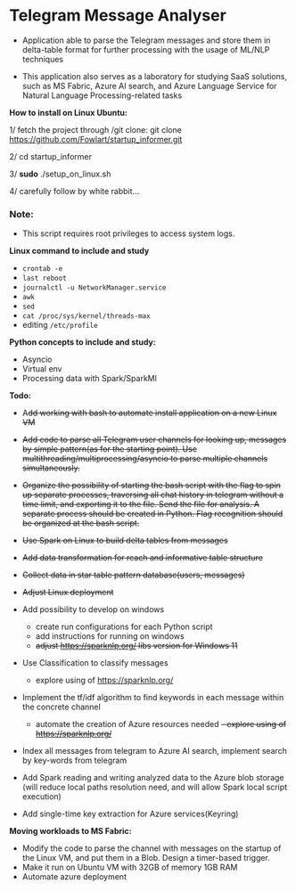 # Telegram Message Analyser

- Application able to parse the Telegram messages and store them in delta-table format for further processing with the usage of ML/NLP techniques

- This application also serves as a laboratory for studying SaaS solutions, such as MS Fabric, Azure AI search, and Azure Language Service for Natural Language Processing-related tasks

**How to install on Linux Ubuntu:**

1/ fetch the project through /git clone: 
git clone https://github.com/Fowlart/startup_informer.git

2/ cd startup_informer

3/ **sudo** ./setup_on_linux.sh

4/ carefully follow by white rabbit...

### Note:

* This script requires root privileges to access system logs.

**Linux command to include and study**
- `crontab -e`
- `last reboot` 
- `journalctl -u NetworkManager.service`
- `awk`
- `sed`
- `cat /proc/sys/kernel/threads-max`
- editing `/etc/profile`

**Python concepts to include and study:**
- Asyncio
- Virtual env
- Processing data with Spark/SparkMl

**Todo:**

- A~~dd working with bash to automate install application on a new Linux VM~~
- ~~Add code to parse all Telegram user channels for looking up, messages by simple pattern(as for the starting point). 
Use multithreading/multiprocessing/asyncio to parse multiple channels simultaneously.~~
- ~~Organize the possibility of starting the bash script with the flag to spin up separate processes, traversing all
chat history in telegram without a time limit, and exporting it to the file. 
Send the file for analysis. 
A separate process should be created in Python. 
Flag recognition should be organized at the bash script.~~
- ~~Use Spark on Linux to build delta tables from messages~~
- ~~Add data transformation for reach and informative table structure~~
- ~~Collect data in star table pattern database(users, messages)~~
- ~~Adjust Linux deployment~~

- Add possibility to develop on windows
  - create run configurations for each Python script
  - add instructions for running on windows
  - ~~adjust https://sparknlp.org/ libs version for Windows 11~~

- Use Classification to classify messages
  - explore using of https://sparknlp.org/

- Implement the tf/idf algorithm to find keywords in each message within the concrete channel
  - automate the creation of Azure resources needed
  ~~- explore using of https://sparknlp.org/~~

- Index all messages from telegram to Azure AI search, implement search by key-words from telegram

- Add Spark reading and writing analyzed data to the Azure blob storage (will reduce local paths resolution need, and will allow Spark local script execution)   

- Add single-time key extraction for Azure services(Keyring)

**Moving workloads to MS Fabric:**

- Modify the code to parse the channel with messages on the startup of the Linux VM, and put them in a Blob. Design a timer-based trigger.
- Make it run on Ubuntu VM with 32GB of memory 1GB RAM
- Automate azure deployment
